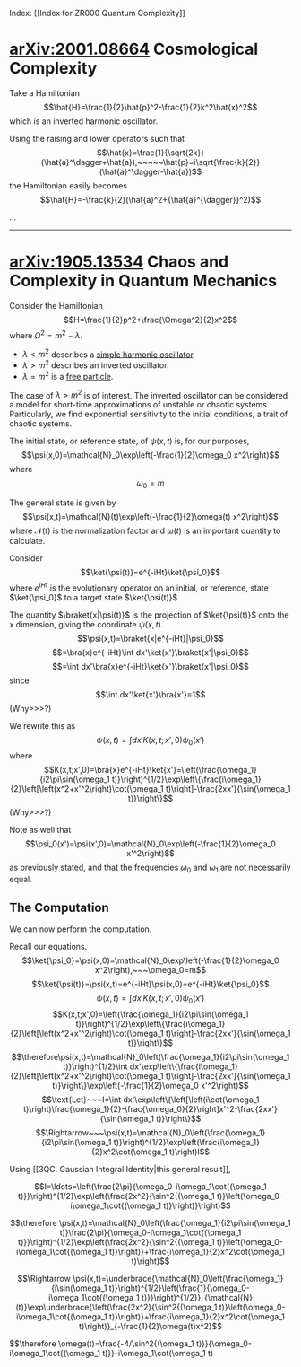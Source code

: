 Index: [[Index for ZR000 Quantum Complexity]]

# [arXiv:2001.08664](https://arxiv.org/abs/2001.08664) Cosmological Complexity

Take a Hamiltonian $$\hat{H}=\frac{1}{2}\hat{p}^2-\frac{1}{2}k^2\hat{x}^2$$
which is an inverted harmonic oscillator.

Using the raising and lower operators such that
$$\hat{x}=\frac{1}{\sqrt{2k}}(\hat{a}^\dagger+\hat{a}),~~~~~\hat{p}=i\sqrt{\frac{k}{2}}(\hat{a}^\dagger-\hat{a})$$
the Hamiltonian easily becomes
$$\hat{H}=-\frac{k}{2}(\hat{a}^2+{\hat{a}^{\dagger}}^2)$$

...

---
# [arXiv:1905.13534](https://arxiv.org/abs/1905.13534) Chaos and Complexity in Quantum Mechanics

Consider the Hamiltonian
$$H=\frac{1}{2}p^2+\frac{\Omega^2}{2}x^2$$
where $\Omega^2=m^2-\lambda$.

* $\lambda<m^2$ describes a [simple harmonic oscillator](https://en.wikipedia.org/wiki/Harmonic_oscillator).
* $\lambda>m^2$ describes an inverted oscillator.
* $\lambda=m^2$ is a [free particle](https://en.wikipedia.org/wiki/Free_particle).

The case of $\lambda>m^2$ is of interest. The inverted oscillator can be considered a model for short-time approximations of unstable or chaotic systems. Particularly, we find exponential sensitivity to the initial conditions, a trait of chaotic systems.

The initial state, or reference state, of $\psi(x,t)$ is, for our purposes,
$$\psi(x,0)=\mathcal{N}_0\exp\left(-\frac{1}{2}\omega_0 x^2\right)$$ where $$\omega_0=m$$ 

The general state is given by
$$\psi(x,t)=\mathcal{N}(t)\exp\left(-\frac{1}{2}\omega(t) x^2\right)$$
where $\mathcal{N}(t)$ is the normalization factor and $\omega(t)$ is an important quantity to calculate.

Consider
$$\ket{\psi(t)}=e^{-iHt}\ket{\psi_0}$$
where $e^{iHt}$ is the evolutionary operator on an initial, or reference, state $\ket{\psi_0}$ to a target state $\ket{\psi(t)}$.

The quantity $\braket{x|\psi(t)}$ is the projection of $\ket{\psi(t)}$ onto the $x$ dimension, giving the coordinate $\psi(x,t)$.
$$\psi(x,t)=\braket{x|e^{-iHt}|\psi_0}$$
$$=\bra{x}e^{-iHt}\int dx'\ket{x'}\braket{x'|\psi_0}$$
$$=\int dx'\bra{x}e^{-iHt}\ket{x'}\braket{x'|\psi_0}$$
since
$$\int dx'\ket{x'}\bra{x'}=1$$
(Why>>>?)

We rewrite this as
$$\psi(x,t)=\int dx'K(x,t;x',0)\psi_0(x')$$
where
$$K(x,t;x',0)=\bra{x}e^{-iHt}\ket{x'}=\left(\frac{\omega_1}{i2\pi\sin(\omega_1 t)}\right)^{1/2}\exp\left\{\frac{i\omega_1}{2}\left[\left(x^2+x'^2\right)\cot(\omega_1 t)\right]-\frac{2xx'}{\sin(\omega_1 t)}\right\}$$
(Why>>>?)

Note as well that
$$\psi_0(x')=\psi(x',0)=\mathcal{N}_0\exp\left(-\frac{1}{2}\omega_0 x'^2\right)$$
as previously stated, and that the frequencies $\omega_0$ and $\omega_1$ are not necessarily equal.

## The Computation
We can now perform the computation. 

Recall our equations.
$$\ket{\psi_0}=\psi(x,0)=\mathcal{N}_0\exp\left(-\frac{1}{2}\omega_0 x^2\right),~~~\omega_0=m$$
$$\ket{\psi(t)}=\psi(x,t)=e^{-iHt}\psi(x,0)=e^{-iHt}\ket{\psi_0}$$
$$\psi(x,t)=\int dx'K(x,t;x',0)\psi_0(x')$$
$$K(x,t;x',0)=\left(\frac{\omega_1}{i2\pi\sin(\omega_1 t)}\right)^{1/2}\exp\left\{\frac{i\omega_1}{2}\left[\left(x^2+x'^2\right)\cot(\omega_1 t)\right]-\frac{2xx'}{\sin(\omega_1 t)}\right\}$$
$$\therefore\psi(x,t)=\mathcal{N}_0\left(\frac{\omega_1}{i2\pi\sin(\omega_1 t)}\right)^{1/2}\int dx'\exp\left\{\frac{i\omega_1}{2}\left[\left(x^2+x'^2\right)\cot(\omega_1 t)\right]-\frac{2xx'}{\sin(\omega_1 t)}\right\}\exp\left(-\frac{1}{2}\omega_0 x'^2\right)$$
$$\text{Let}~~~I=\int dx'\exp\left\{\left[\left(i\cot(\omega_1 t)\right)\frac{\omega_1}{2}-\frac{\omega_0}{2}\right]x'^2-\frac{2xx'}{\sin(\omega_1 t)}\right\}$$
$$\Rightarrow~~~\psi(x,t)=\mathcal{N}_0\left(\frac{\omega_1}{i2\pi\sin(\omega_1 t)}\right)^{1/2}\exp\left(\frac{i\omega_1}{2}x^2\cot(\omega_1 t)\right)I$$

Using [[3QC. Gaussian Integral Identity|this general result]],

$$I=\ldots=\left(\frac{2\pi}{\omega_0-i\omega_1\cot{(\omega_1 t)}}\right)^{1/2}\exp\left(\frac{2x^2}{\sin^2{(\omega_1 t)}\left(\omega_0-i\omega_1\cot{(\omega_1 t)}\right)}\right)$$

$$\therefore \psi(x,t)=\mathcal{N}_0\left(\frac{\omega_1}{i2\pi\sin(\omega_1 t)}\frac{2\pi}{\omega_0-i\omega_1\cot{(\omega_1 t)}}\right)^{1/2}\exp\left(\frac{2x^2}{\sin^2{(\omega_1 t)}\left(\omega_0-i\omega_1\cot{(\omega_1 t)}\right)}+\frac{i\omega_1}{2}x^2\cot(\omega_1 t)\right)$$

$$\Rightarrow \psi(x,t)=\underbrace{\mathcal{N}_0\left(\frac{\omega_1}{i\sin(\omega_1 t)}\right)^{1/2}\left(\frac{1}{\omega_0-i\omega_1\cot{(\omega_1 t)}}\right)^{1/2}}_{\mathcal{N}(t)}\exp\underbrace{\left(\frac{2x^2}{\sin^2{(\omega_1 t)}\left(\omega_0-i\omega_1\cot{(\omega_1 t)}\right)}+\frac{i\omega_1}{2}x^2\cot(\omega_1 t)\right)}_{-\frac{1}{2}\omega(t)x^2}$$

$$\therefore \omega(t)=\frac{-4/\sin^2{(\omega_1 t)}}{\omega_0-i\omega_1\cot{(\omega_1 t)}}-i\omega_1\cot(\omega_1 t)
